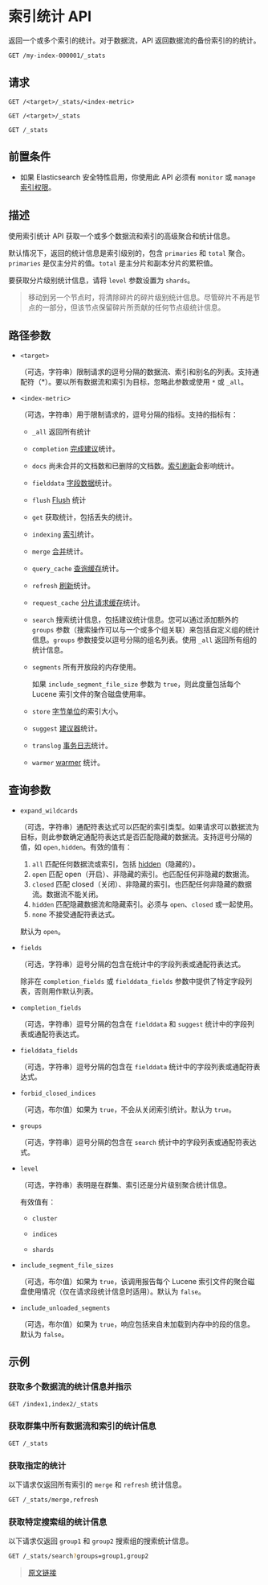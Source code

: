 # 索引统计 API

返回一个或多个索引的统计。对于数据流，API 返回数据流的备份索引的的统计。

```bash
GET /my-index-000001/_stats
```

## 请求

`GET /<target>/_stats/<index-metric>`

`GET /<target>/_stats`

`GET /_stats`

## 前置条件

- 如果 Elasticsearch 安全特性启用，你使用此 API 必须有 `monitor` 或 `manage` [索引权限](/secure_the_elastic_statck/user_authorization/security_privileges?id=索引权限)。

## 描述

使用索引统计 API 获取一个或多个数据流和索引的高级聚合和统计信息。

默认情况下，返回的统计信息是索引级别的，包含 `primaries` 和 `total` 聚合。`primaries` 是仅主分片的值。`total` 是主分片和副本分片的累积值。

要获取分片级别统计信息，请将 `level` 参数设置为 `shards`。

> 移动到另一个节点时，将清除碎片的碎片级别统计信息。尽管碎片不再是节点的一部分，但该节点保留碎片所贡献的任何节点级统计信息。

## 路径参数

- `<target>`

  （可选，字符串）限制请求的逗号分隔的数据流、索引和别名的列表。支持通配符（*）。要以所有数据流和索引为目标，忽略此参数或使用 `*` 或 `_all`。

- `<index-metric>`

  （可选，字符串）用于限制请求的，逗号分隔的指标。支持的指标有：

  - `_all`
    返回所有统计
  
  - `completion`
    [完成建议](/search_apis/suggesters?id=完成建议器)统计。

  - `docs`
    尚未合并的文档数和已删除的文档数。[索引刷新](rest_apis/index_apis/refresh)会影响统计。

  - `fielddata`
    [字段数据](https://www.elastic.co/guide/en/elasticsearch/reference/current/fielddata.html)统计。

  - `flush`
    [Flush](/rest_apis/index_apis/flush) 统计

  - `get`
    获取统计，包括丢失的统计。

  - `indexing`
    [索引](/rest_apis/document_apis/index)统计。

  - `merge`
    [合并](/index_modules/merge)统计。

  - `query_cache`
    [查询缓存](/setup/config/node_query_cache_settings)统计。

  - `refresh`
    [刷新](/rest_apis/index_apis/refresh)统计。

  - `request_cache`
    [分片请求缓存](/setup/config/shard_request_cache_setttings)统计。

  - `search`
    搜索统计信息，包括建议统计信息。您可以通过添加额外的 `groups` 参数（搜索操作可以与一个或多个组关联）来包括自定义组的统计信息。`groups` 参数接受以逗号分隔的组名列表。使用 `_all` 返回所有组的统计信息。

  - `segments`
    所有开放段的内存使用。

    如果 `include_segment_file_size` 参数为 `true`，则此度量包括每个 Lucene 索引文件的聚合磁盘使用率。

  - `store`
    [字节单位](/rest_apis/api_convention/common_options?id=字节大小单位)的索引大小。

  - `suggest`
    [建议器](/rest_apis/search_apis/suggesters)统计。

  - `translog`
    [事务日志](/index_modules/translog)统计。

  - `warmer`
    [warmer](https://www.elastic.co/guide/en/elasticsearch/reference/current/indices-warmers.html) 统计。

## 查询参数

- `expand_wildcards`

  （可选，字符串）通配符表达式可以匹配的索引类型。如果请求可以数据流为目标，则此参数确定通配符表达式是否匹配隐藏的数据流。支持逗号分隔的值，如 `open,hidden`。有效的值有：

  1. `all`
  匹配任何数据流或索引，包括 [hidden](/rest_apis/api_convention/multi_target_syntax?id=隐藏数据流和索引)（隐藏的）。
  2. `open`
  匹配 open（开启）、非隐藏的索引。也匹配任何非隐藏的数据流。
  3. `closed`
  匹配 closed（关闭）、非隐藏的索引。也匹配任何非隐藏的数据流。数据流不能关闭。
  4. `hidden`
  匹配隐藏数据流和隐藏索引。必须与 `open`、`closed` 或一起使用。
  5. `none`
  不接受通配符表达式。

  默认为 `open`。

- `fields`

  （可选，字符串）逗号分隔的包含在统计中的字段列表或通配符表达式。

  除非在 `completion_fields` 或 `fielddata_fields` 参数中提供了特定字段列表，否则用作默认列表。

- `completion_fields`

  （可选，字符串）逗号分隔的包含在 `fielddata` 和 `suggest` 统计中的字段列表或通配符表达式。

- `fielddata_fields`

  （可选，字符串）逗号分隔的包含在 `fielddata` 统计中的字段列表或通配符表达式。

- `forbid_closed_indices`

  （可选，布尔值）如果为 `true`，不会从关闭索引统计。默认为 `true`。

- `groups`

  （可选，字符串）逗号分隔的包含在 `search` 统计中的字段列表或通配符表达式。

- `level`

  （可选，字符串）表明是在群集、索引还是分片级别聚合统计信息。

  有效值有：

  - `cluster`

  - `indices`

  - `shards`

- `include_segment_file_sizes`

  （可选，布尔值）如果为 `true`，该调用报告每个 Lucene 索引文件的聚合磁盘使用情况（仅在请求段统计信息时适用）。默认为 `false`。

- `include_unloaded_segments`

  （可选，布尔值）如果为 `true`，响应包括来自未加载到内存中的段的信息。默认为 `false`。

## 示例

### 获取多个数据流的统计信息并指示

```bash
GET /index1,index2/_stats
```

### 获取群集中所有数据流和索引的统计信息

```bash
GET /_stats
```

### 获取指定的统计

以下请求仅返回所有索引的 `merge` 和 `refresh` 统计信息。

```bash
GET /_stats/merge,refresh
```

### 获取特定搜索组的统计信息

以下请求仅返回 `group1` 和 `group2` 搜索组的搜索统计信息。

```bash
GET /_stats/search?groups=group1,group2
```

> [原文链接](https://www.elastic.co/guide/en/elasticsearch/reference/current/indices-stats.html)
